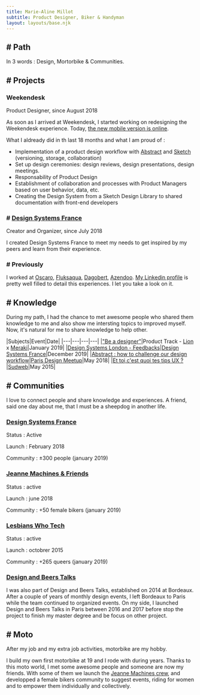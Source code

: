 ```yaml
---
title: Marie-Aline Millot
subtitle: Product Designer, Biker & Handyman
layout: layouts/base.njk
---
```

## # Path
In 3 words : Design, Mortorbike & Communities.

## # Projects
### Weekendesk
Product Designer, since August 2018

As soon as I arrived at Weekendesk, I started working on redesigning the Weekendesk experience.
Today, [the new mobile version is online](http://m.weekendesk.fr).

What I aldready did in th last 18 months and what I am proud of :
- Implementation of a product design workflow with [Abstract](https://www.goabstract.com/) and [Sketch](https://sketchapp.com) (versioning, storage, collaboration)
- Set up design ceremonies: design reviews, design presentations, design meetings.
- Responsability of Product Design
- Establishment of collaboration and processes with Product Managers based on user behavior, data, etc.
- Creating the Design System from a Sketch Design Library to shared documentation with front-end developers

### # [Design Systems France](https://designsystems.fr/)

Creator and Organizer, since July 2018

I created Design Systems France to meet my needs to get inspired by my peers and learn from their experience.

### # Previously
I worked at [Oscaro](https://www.oscaro.com/), [Fluksaqua](https://www.fluksaqua.com/fr/), [Dagobert](https://www.dagobert.com/), [Azendoo](https://www.azendoo.com/fr).
[My Linkedin profile](https://fr.linkedin.com/in/mariealine) is pretty well filled to detail this experiences. I let you take a look on it.

## # Knowledge
During my path, I had the chance to met awesome people who shared them knowledge to me and also show me intersting topics to improved myself.
Now, it's natural for me to share knowledge to help other.

|Subjects|Event|Date|
|---|---|---|---|
|["Be a designer"](https://medium.com/join-lion/lion-lance-une-formation-pour-devenir-product-owner-b00b71ba5ab5)|Product Track - [Lion](https://joinlion.co/) x [Meraki](https://www.linkedin.com/in/barbaravogel23/)|January 2019|
|[Design Systems London - Feedbacks](https://www.youtube.com/watch?v=0gTpSXvdhfw)|[Design Systems France](http://designsystems.fr)|December 2019|
|[Abstract : how to challenge our design workflow](https://www.youtube.com/watch?v=SDCzTAJkSNE&t=49s)|[Paris Design Meetup](https://www.meetup.com/fr-FR/Paris-Dribbble-Meetup/)|May 2018|
|[Et toi,c'est quoi tes tips UX ?](https://vimeo.com/136018444)|[Sudweb](https://sudweb.fr/)|May 2015|


## # Communities
I love to connect people and share knowledge and experiences. A friend, said one day about me, that I must be a sheepdog in another life.

### [Design Systems France](https://designsystems.fr/)
Status : Active

Launch : February 2018

Community : ±300 people (january 2019)

### [Jeanne Machines & Friends](https://www.facebook.com/groups/675827186111545/)
Status : active

Launch : june 2018

Community : +50 female bikers (january 2019)

### [Lesbians Who Tech](https://www.facebook.com/LWhoTechParis/)
Status : active

Launch : octobrer 2015

Community : +265 queers  (january 2019)

### [Design and Beers Talks](http://dbtalks.org/)
I was also part of Design and Beers Talks, established on 2014 at Bordeaux. After a couple of years of monthly design events, I left Bordeaux to Paris while the team continued to organized events. On my side, I launched Design and Beers Talks in Paris between 2016 and 2017 before stop the project to finish my master degree and be focus on other project.

## # Moto
After my job and my extra job activities, motorbike are my hobby. 

I build my own first motorbike at 19 and I rode with during years. Thanks to this moto world, I met some awesome people and someone are now my friends. With some of them we launch the [Jeanne Machines crew](https://www.instagram.com/jeannemachines/), and developped a female bikers community to suggest events, riding for women and to empower them individually and collectively.
